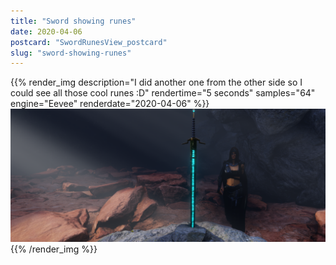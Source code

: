 ```yaml
---
title: "Sword showing runes"
date: 2020-04-06
postcard: "SwordRunesView_postcard"
slug: "sword-showing-runes"
---
```


{{% render_img 
  description="I did another one from the other side so I could see all those cool runes :D" 
  rendertime="5 seconds" 
  samples="64" 
  engine="Eevee" 
  renderdate="2020-04-06" %}}
![Sword showing runes](img/SwordRunesView.png)
{{% /render_img %}}   


